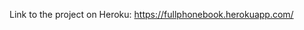 Link to the project on Heroku:
https://fullphonebook.herokuapp.com/
<!-- 
username: luphonebook
sec:
W3z6GppXVqQQZetd -->
